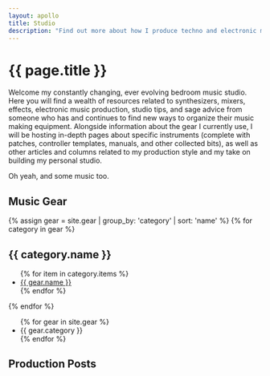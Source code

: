 ```yaml
---
layout: apollo
title: Studio
description: "Find out more about how I produce techno and electronic music, view my synthesizer and eurorack modular collections, grab controller templates and patches for your favorite digital instruments."
---
```


# {{ page.title }}
Welcome my constantly changing, ever evolving bedroom music studio. Here you will find a wealth of resources related to synthesizers, mixers, effects, electronic music production, studio tips, and sage advice from someone who has and continues to find new ways to organize their music making equipment. Alongside information about the gear I currently use, I will be hosting in-depth pages about specific instruments (complete with patches, controller templates, manuals, and other collected bits), as well as other articles and columns related to my production style and my take on building my personal studio.

Oh yeah, and some music too.

## Music Gear

{% assign gear = site.gear | group_by: 'category' | sort: 'name' %}
{% for category in gear %}
	<h2>{{ category.name }}</h2>
	<ul>
		{% for item in category.items %}
				<li>
					<a href="{{ gear.src }}" title="{{ gear.name }}" target="_blank">{{ gear.name }}</a>
				</li>
		{% endfor %}
	</ul>
{% endfor %}

<ul>
  {% for gear in site.gear %}
  <li>{{ gear.category }}</li>
  {% endfor %}
</ul>

## Production Posts
